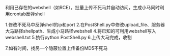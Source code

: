 利用已存在的webshell（如RCE），批量上传不死马并自动访问，生成小马同时利用crontab反弹shell

1.修改不死马中反弹shell的ip和port
2.在PostShell.py中修改upload_file、服务器大马路径shellpath、生成小马路径webshell
4.将已知的可利用webshell写入webshell.txt
5.执行python PostShell.py
6.上传大马完成，收割


7.如有时间，找另一个隐蔽位置上传备份MD5不死马